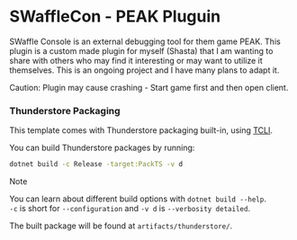 # SWaffleCon - PEAK Pluguin

SWaffle Console is an external debugging tool for them game PEAK. This plugin is a custom made plugin for myself (Shasta) that I am wanting to share with others who may find it interesting or may want to utilize it themselves. This is an ongoing project and I have many plans to adapt it.

Caution: Plugin may cause crashing - Start game first and then open client.

### Thunderstore Packaging

This template comes with Thunderstore packaging built-in, using [TCLI](<https://github.com/thunderstore-io/thunderstore-cli>).

You can build Thunderstore packages by running:

```sh
dotnet build -c Release -target:PackTS -v d
```

> [!NOTE]  
> You can learn about different build options with `dotnet build --help`.  
> `-c` is short for `--configuration` and `-v d` is `--verbosity detailed`.

The built package will be found at `artifacts/thunderstore/`.
